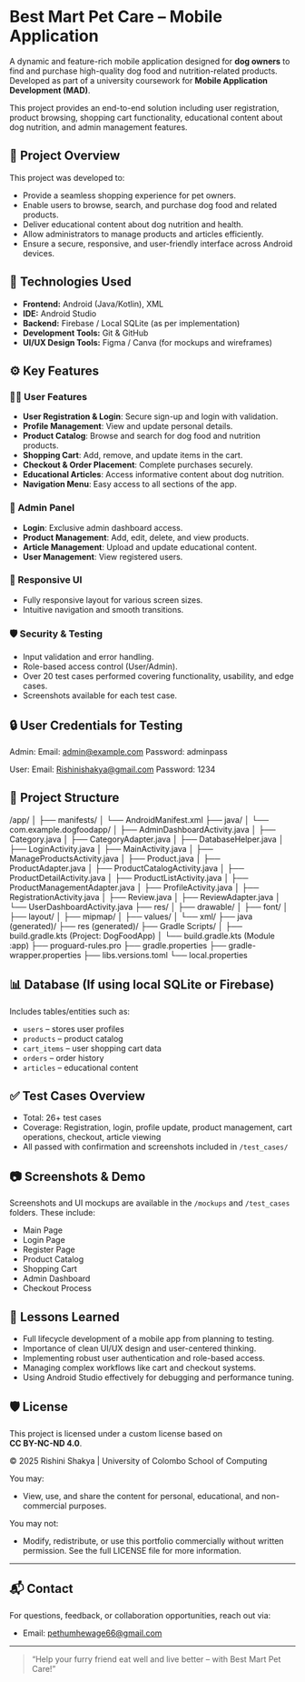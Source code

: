 # Best Mart Pet Care – Mobile Application
A dynamic and feature-rich mobile application designed for **dog owners** to find and purchase high-quality dog food and nutrition-related products. Developed as part of a university coursework for **Mobile Application Development (MAD)**.

This project provides an end-to-end solution including user registration, product browsing, shopping cart functionality, educational content about dog nutrition, and admin management features.

## 📌 Project Overview
This project was developed to:
- Provide a seamless shopping experience for pet owners.
- Enable users to browse, search, and purchase dog food and related products.
- Deliver educational content about dog nutrition and health.
- Allow administrators to manage products and articles efficiently.
- Ensure a secure, responsive, and user-friendly interface across Android devices.

## 📱 Technologies Used
- **Frontend:** Android (Java/Kotlin), XML
- **IDE:** Android Studio
- **Backend:** Firebase / Local SQLite (as per implementation)
- **Development Tools:** Git & GitHub
- **UI/UX Design Tools:** Figma / Canva (for mockups and wireframes)

## ⚙️ Key Features

### 👨‍🦰 User Features
- **User Registration & Login**: Secure sign-up and login with validation.
- **Profile Management**: View and update personal details.
- **Product Catalog**: Browse and search for dog food and nutrition products.
- **Shopping Cart**: Add, remove, and update items in the cart.
- **Checkout & Order Placement**: Complete purchases securely.
- **Educational Articles**: Access informative content about dog nutrition.
- **Navigation Menu**: Easy access to all sections of the app.

### 🔐 Admin Panel
- **Login**: Exclusive admin dashboard access.
- **Product Management**: Add, edit, delete, and view products.
- **Article Management**: Upload and update educational content.
- **User Management**: View registered users.

### 📱 Responsive UI
- Fully responsive layout for various screen sizes.
- Intuitive navigation and smooth transitions.

### 🛡️ Security & Testing
- Input validation and error handling.
- Role-based access control (User/Admin).
- Over 20 test cases performed covering functionality, usability, and edge cases.
- Screenshots available for each test case.

## 🔒 User Credentials for Testing
Admin:
Email: admin@example.com
Password: adminpass

User:
Email: Rishinishakya@gmail.com
Password: 1234

## 📁 Project Structure
/app/
│
├── manifests/
│   └── AndroidManifest.xml
├── java/
│   └── com.example.dogfoodapp/
│       ├── AdminDashboardActivity.java
│       ├── Category.java
│       ├── CategoryAdapter.java
│       ├── DatabaseHelper.java
│       ├── LoginActivity.java
│       ├── MainActivity.java
│       ├── ManageProductsActivity.java
│       ├── Product.java
│       ├── ProductAdapter.java
│       ├── ProductCatalogActivity.java
│       ├── ProductDetailActivity.java
│       ├── ProductListActivity.java
│       ├── ProductManagementAdapter.java
│       ├── ProfileActivity.java
│       ├── RegistrationActivity.java
│       ├── Review.java
│       ├── ReviewAdapter.java
│       └── UserDashboardActivity.java
├── res/
│   ├── drawable/
│   ├── font/
│   ├── layout/
│   ├── mipmap/
│   ├── values/
│   └── xml/
├── java (generated)/
├── res (generated)/
├── Gradle Scripts/
│   ├── build.gradle.kts (Project: DogFoodApp)
│   └── build.gradle.kts (Module :app)
├── proguard-rules.pro
├── gradle.properties
├── gradle-wrapper.properties
├── libs.versions.toml
└── local.properties

## 📊 Database (If using local SQLite or Firebase)
Includes tables/entities such as:
- `users` – stores user profiles
- `products` – product catalog
- `cart_items` – user shopping cart data
- `orders` – order history
- `articles` – educational content

## ✅ Test Cases Overview
- Total: 26+ test cases
- Coverage: Registration, login, profile update, product management, cart operations, checkout, article viewing
- All passed with confirmation and screenshots included in `/test_cases/`

## 📷 Screenshots & Demo

Screenshots and UI mockups are available in the `/mockups` and `/test_cases` folders. These include:

- Main Page
- Login Page
- Register Page
- Product Catalog
- Shopping Cart
- Admin Dashboard
- Checkout Process

## 🧠 Lessons Learned

- Full lifecycle development of a mobile app from planning to testing.
- Importance of clean UI/UX design and user-centered thinking.
- Implementing robust user authentication and role-based access.
- Managing complex workflows like cart and checkout systems.
- Using Android Studio effectively for debugging and performance tuning.

## 🛡️ License
This project is licensed under a custom license based on  
**CC BY-NC-ND 4.0**.

© 2025 Rishini Shakya | University of Colombo School of Computing

You may:
- View, use, and share the content for personal, educational, and non-commercial purposes.

You may not:
- Modify, redistribute, or use this portfolio commercially without written permission.
See the full LICENSE file for more information.

---

## 📬 Contact
For questions, feedback, or collaboration opportunities, reach out via:
- Email: [pethumhewage66@gmail.com](mailto:pethumhewage66@gmail.com)

---

> “Help your furry friend eat well and live better – with Best Mart Pet Care!”
